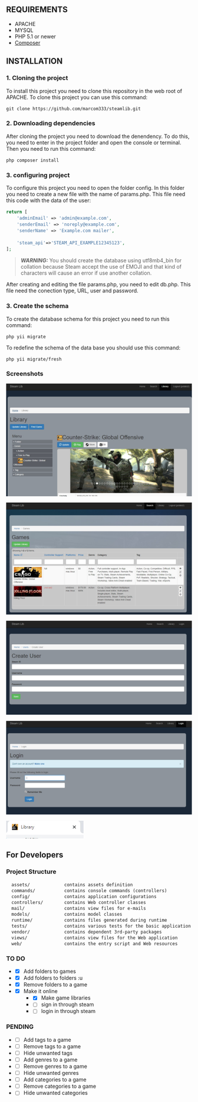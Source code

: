 REQUIREMENTS
------------

* APACHE
* MYSQL
* PHP 5.1 or newer
* [Composer](http://getcomposer.org/)

INSTALLATION
------------

### 1. Cloning the project

To install this project you need to clone this repository in the web root of APACHE. To clone this project you can use this command:

~~~
git clone https://github.com/marcom333/steamlib.git
~~~

### 2. Downloading dependencies

After cloning the project you need to download the denendency. To do this, you need to enter in the project folder and open the console or terminal. Then you need to run this command:

~~~
php composer install
~~~

### 3. configuring project

To configure this project you need to open the folder config. In this folder you need to create a new 
file with the name of params.php. This file need this code with the data of the user:

```php
return [
    'adminEmail' => 'admin@example.com',
    'senderEmail' => 'noreply@example.com',
    'senderName' => 'Example.com mailer',

    'steam_api'=>'STEAM_API_EXAMPLE12345123',
];
```
> **_WARNING:_**  You should create the database using utf8mb4_bin for collation because Steam accept 
    the use of EMOJI and that kind of characters will cause an error if use another collation.


After creating and editing the file params.php, you need to edit db.php. This file need the conection type,
URL, user and password. 

### 3. Create the schema

To create the database schema for this project you need to run this command:

~~~
php yii migrate
~~~

To redefine the schema of the data base you should use this command:

~~~
php yii migrate/fresh
~~~

### Screenshots

![filter your games with tags, category, genre and folders](/readmeimg/lib001.jpg "screenshot")

![can search in your library](/readmeimg/lib002.jpg "screenshot")

![Can create new account](/readmeimg/newacc.jpg "screenshot")

![you can login](/readmeimg/login.jpg "screenshot")

![Game icon in Tabs](/readmeimg/tabicon.jpg "screenshot")

For Developers
-------------------

### Project Structure

      assets/             contains assets definition
      commands/           contains console commands (controllers)
      config/             contains application configurations
      controllers/        contains Web controller classes
      mail/               contains view files for e-mails
      models/             contains model classes
      runtime/            contains files generated during runtime
      tests/              contains various tests for the basic application
      vendor/             contains dependent 3rd-party packages
      views/              contains view files for the Web application
      web/                contains the entry script and Web resources


### TO DO
* * [x] Add folders to games
* * [x] Add folders to folders :u
* * [x] Remove folders to a game
* * [x] Make it online
    * * [x] Make game libraries
    * * [ ] sign in through steam
    * * [ ] login in through steam

### PENDING
* * [ ] Add tags to a game
* * [ ] Remove tags to a game
* * [ ] Hide unwanted tags
* * [ ] Add genres to a game
* * [ ] Remove genres to a game
* * [ ] Hide unwanted genres
* * [ ] Add categories to a game
* * [ ] Remove categories to a game
* * [ ] Hide unwanted categories